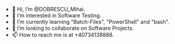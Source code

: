 - 👋 Hi, I’m @DOBRESCU_Mihai.
- 👀 I’m interested in Software Testing.
- 🌱 I’m currently learning "Batch-Files", "PowerShell" and "bash".
- 💞️ I’m looking to collaborate on Software Projects.
- 📫 How to reach me is at +40734138888.

<!---
DOBRESCUMihai19/DOBRESCUMihai19 is a ✨ special ✨ repository because its `README.md` (this file) appears on your GitHub profile.
You can click the Preview link to take a look at your changes.
--->
